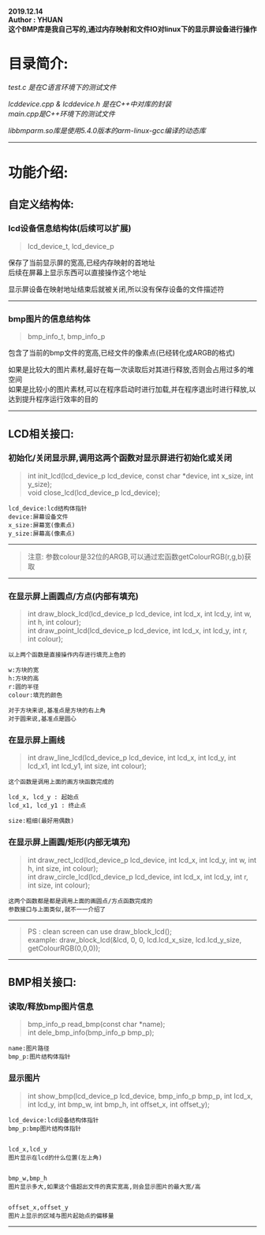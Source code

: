 **2019.12.14**  
**Author : YHUAN**  
**这个BMP库是我自己写的,通过内存映射和文件IO对linux下的显示屏设备进行操作**  

# 目录简介:

*test.c 是在C语言环境下的测试文件*  

*lcddevice.cpp & lcddevice.h 是在C++中对库的封装*  
*main.cpp是C++环境下的测试文件*  

*libbmparm.so库是使用5.4.0版本的arm-linux-gcc编译的动态库*  


---


# 功能介绍:


## 自定义结构体:


### lcd设备信息结构体(后续可以扩展)
> lcd_device_t, lcd_device_p  

保存了当前显示屏的宽高,已经内存映射的首地址  
后续在屏幕上显示东西可以直接操作这个地址  

显示屏设备在映射地址结束后就被关闭,所以没有保存设备的文件描述符  

---

### bmp图片的信息结构体
> bmp_info_t, bmp_info_p  

包含了当前的bmp文件的宽高,已经文件的像素点(已经转化成ARGB的格式)  

如果是比较大的图片素材,最好在每一次读取后对其进行释放,否则会占用过多的堆空间  
如果是比较小的图片素材,可以在程序启动时进行加载,并在程序退出时进行释放,以达到提升程序运行效率的目的  


---

## LCD相关接口:


### 初始化/关闭显示屏,调用这两个函数对显示屏进行初始化或关闭
> int init_lcd(lcd_device_p lcd_device, const char *device, int x_size, int y_size);  
> void close_lcd(lcd_device_p lcd_device);  

	lcd_device:lcd结构体指针
	device:屏幕设备文件
	x_size:屏幕宽(像素点)
	y_size:屏幕高(像素点)

---

> 注意: 参数colour是32位的ARGB,可以通过宏函数getColourRGB(r,g,b)获取  

---


### 在显示屏上画圆点/方点(内部有填充)  
> int draw_block_lcd(lcd_device_p lcd_device, int lcd_x, int lcd_y, int w, int h, int colour);  
> int draw_point_lcd(lcd_device_p lcd_device, int lcd_x, int lcd_y, int r, int colour);  

	以上两个函数是直接操作内存进行填充上色的  

	w:方块的宽  
	h:方块的高  
	r:圆的半径  
	colour:填充的颜色  

	对于方块来说,基准点是方块的右上角  
	对于圆来说,基准点是圆心  


### 在显示屏上画线  
> int draw_line_lcd(lcd_device_p lcd_device, int lcd_x, int lcd_y, int lcd_x1, int lcd_y1, int size, int colour);  

	这个函数是调用上面的画方块函数完成的  

	lcd_x, lcd_y : 起始点  
	lcd_x1, lcd_y1 : 终止点  

	size:粗细(最好用偶数)  


### 在显示屏上画圆/矩形(内部无填充)
> int draw_rect_lcd(lcd_device_p lcd_device, int lcd_x, int lcd_y, int w, int h, int size, int colour);  
> int draw_circle_lcd(lcd_device_p lcd_device, int lcd_x, int lcd_y, int r, int size, int colour);  

	这两个函数都是都是调用上面的画圆点/方点函数完成的  
	参数接口与上面类似,就不一一介绍了  

---

> PS : clean screen can use draw_block_lcd();  
> example: draw_block_lcd(&lcd, 0, 0, lcd.lcd_x_size, lcd.lcd_y_size, getColourRGB(0,0,0));  

---


## BMP相关接口:

### 读取/释放bmp图片信息
> bmp_info_p read_bmp(const char *name);  
> int dele_bmp_info(bmp_info_p bmp_p);  

	name:图片路径
	bmp_p:图片结构体指针

### 显示图片
> int show_bmp(lcd_device_p lcd_device, bmp_info_p bmp_p, int lcd_x, int lcd_y, int bmp_w, int bmp_h, int offset_x, int offset_y);  

	lcd_device:lcd设备结构体指针  
	bmp_p:bmp图片结构体指针  


	lcd_x,lcd_y  
	图片显示在lcd的什么位置(左上角)  


	bmp_w,bmp_h  
	图片显示多大,如果这个值超出文件的真实宽高,则会显示图片的最大宽/高  


	offset_x,offset_y  
	图片上显示的区域与图片起始点的偏移量  


---  

